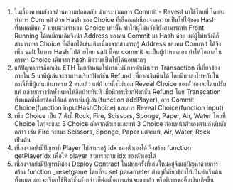 1. ในเรื่องความกังวลด้านความปลอดภัย นำกระบวณการ Commit - Reveal มาใช้โดยที่ โดยจะทำการ Commit ด้วย Hash ของ Choice ที่เลือกแต่เนื่องจากความเป็นไปได้ของ Hash ทั้งหมดมีแค่ 7 แบบตามจำนวน Choice เท่านั้น ทำให้ผู้ไม่หวังดียังสามารถทำ Front-Running ได้เหมือนเดิมจึงนำ Address ของคน Commit มา Hash ด้วย แต่ผู้ไม่หวังดีก็สามารถหา Choice ที่เลือกได้เช่นเดิมเนื่องจากสามารถรู้ Address ของคน Commit ได้จึงเพิ่ม salt ในการ Hash ไปด้วยโดย salt นี้คน commit จะเป็นผู้กำหนดเอง ทำให้โอกาสในการหา Choice เดิมจาก hash มีความเป็นไปได้น้อยมากๆ
2. แก้ปัญหาการล็อกเงิน ETH โดยกำหนดให้หากไม่มีการดำเนินการ Transaction ที่เกี่ยวข้องภายใน 5 นาทีผู้เล่นจะสามารถเรียกฟังก์ชัน Refund เพื่อขอเงินคืนได้ โดยมีบทลงโทษกับในกรณีที่มีผู้เล่นเข้ามาครบ 2 คนแล้ว แต่ฝ่ายหนึ่งไม่ยอม Reveal Choice ของตัวเองจะโดนปรับแพ้ แล้วยกรางวัลทั้งหมดให้อีกฝ่ายทันที เมื่อมีการเรียกฟังก์ชัน Refund โดย Transcation ทั้งหมดที่เกี่ยวข้องได้แก่ การเพิ่มผู้เล่น(function addPlayer), การ Commit Choice(function inputHashChoice) และการ Reveal Choice(function input)
3. เพิ่ม Choice เป็น 7 ดังนี้ Rock, Fire, Scissors, Sponge, Paper, Air, Water โดยที่ Choice ใดๆจะชนะ 3 Choice ถัดจากตัวเองและแพ้ 3 Choice ก่อนหน้าตัวเองตามลำดับดังกล่าว เช่น Fire จะชนะ Scissors, Sponge, Paper แต่จะแพ้, Air, Water, Rock เป็นต้น
4. เนื่องจากยังมีปัญหาที่ Player ไม่สามรถรู้ idx ของตัวเองได้ จึงสร้าง function getPlayerIdx เพื่อให้ player สามารถถาม idx ของตัวเองได้
5. เนื่องจากยังมีปัญหาที่ต้อง Deploy Contract ใหม่ทุกครั้งที่เล่นใหม่อยู่จึงแก้ปัญหาด้วยการสร้าง function _resetgame โดยที่จะ set parameter ต่างๆที่เกี่ยวข้องให้เป็นค่าเริ่มต้นทั้งหมด และจะเรียกใช้ฟังก์ชันดังกล่าวก็ต่อเมื่อการเล่นจบลงแล้ว หรือมีการขอคืนเงินเกิดขึ้น
